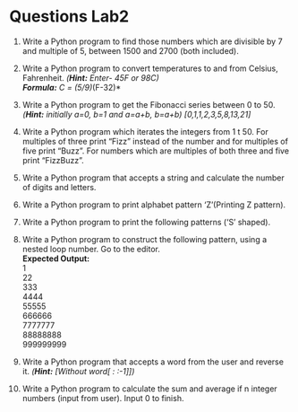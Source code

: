 # Questions Lab2
1. Write a Python program to find those numbers which are divisible by 7 and multiple of 5, between 1500 and 2700 (both included).

2. Write a Python program to convert temperatures to and from Celsius, Fahrenheit. *(**Hint:** Enter- 45F or 98C)  
**Formula:** C = (5/9)*(F-32)*


3. Write a Python program to get the Fibonacci series between 0 to 50. *(**Hint:** initially a=0, b=1 and a=a+b, b=a+b)
[0,1,1,2,3,5,8,13,21]*


4. Write a Python program which iterates the integers from 1 t 50. For multiples of three print “Fizz” instead of the number and for multiples of five print “Buzz”. For numbers which are multiples of both three and five print “FizzBuzz”.

5. Write a Python program that accepts a string and calculate the number of digits and letters.

6. Write a Python program  to print alphabet pattern ‘Z’(Printing Z pattern).  

7. Write a Python program to print the following patterns (‘S’ shaped).  

8. Write a Python program to construct the following pattern, using a nested loop number. Go to the editor.  
**Expected Output:**  
1  
22  
333  
4444  
55555  
666666  
7777777  
88888888  
999999999 

9. Write a Python program that accepts a word from the user and reverse it. *(**Hint:** [Without word[ : :-1]])*

10. Write a Python program to calculate the sum and average if n integer numbers (input from user). Input 0 to finish.
